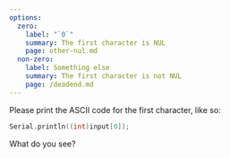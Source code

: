 ```yaml
---
options:
  zero:
    label: "`0`"
    summary: The first character is NUL
    page: other-nul.md
  non-zero:
    label: Something else
    summary: The first character is not NUL
    page: /deadend.md
---
```


Please print the ASCII code for the first character, like so:

```c++
Serial.println((int)input[0]);
```

What do you see?